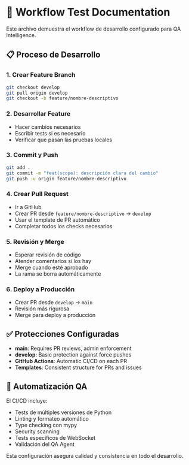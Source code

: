 # 🧪 Workflow Test Documentation

Este archivo demuestra el workflow de desarrollo configurado para QA Intelligence.

## 📋 Proceso de Desarrollo

### 1. Crear Feature Branch
```bash
git checkout develop
git pull origin develop
git checkout -b feature/nombre-descriptivo
```

### 2. Desarrollar Feature
- Hacer cambios necesarios
- Escribir tests si es necesario
- Verificar que pasan las pruebas locales

### 3. Commit y Push
```bash
git add .
git commit -m "feat(scope): descripción clara del cambio"
git push -u origin feature/nombre-descriptivo
```

### 4. Crear Pull Request
- Ir a GitHub
- Crear PR desde `feature/nombre-descriptivo` → `develop`
- Usar el template de PR automático
- Completar todos los checks necesarios

### 5. Revisión y Merge
- Esperar revisión de código
- Atender comentarios si los hay
- Merge cuando esté aprobado
- La rama se borra automáticamente

### 6. Deploy a Producción
- Crear PR desde `develop` → `main`
- Revisión más rigurosa
- Merge para deploy a producción

## ✅ Protecciones Configuradas

- **main**: Requires PR reviews, admin enforcement
- **develop**: Basic protection against force pushes
- **GitHub Actions**: Automatic CI/CD on each PR
- **Templates**: Consistent structure for PRs and issues

## 🤖 Automatización QA

El CI/CD incluye:
- Tests de múltiples versiones de Python
- Linting y formateo automático
- Type checking con mypy
- Security scanning
- Tests específicos de WebSocket
- Validación del QA Agent

Esta configuración asegura calidad y consistencia en todo el desarrollo.
